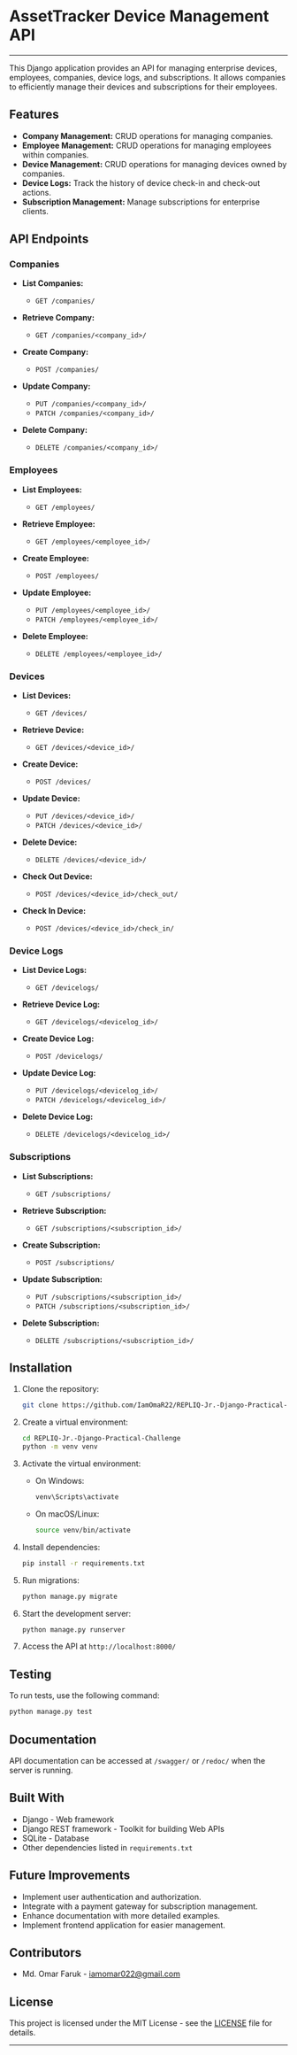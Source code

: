 # AssetTracker Device Management API
---
This Django application provides an API for managing enterprise devices, employees, companies, device logs, and subscriptions. It allows companies to efficiently manage their devices and subscriptions for their employees.

## Features

- **Company Management:** CRUD operations for managing companies.
- **Employee Management:** CRUD operations for managing employees within companies.
- **Device Management:** CRUD operations for managing devices owned by companies.
- **Device Logs:** Track the history of device check-in and check-out actions.
- **Subscription Management:** Manage subscriptions for enterprise clients.

## API Endpoints

### Companies
- **List Companies:**
  - `GET /companies/`

- **Retrieve Company:**
  - `GET /companies/<company_id>/`

- **Create Company:**
  - `POST /companies/`

- **Update Company:**
  - `PUT /companies/<company_id>/`
  - `PATCH /companies/<company_id>/`

- **Delete Company:**
  - `DELETE /companies/<company_id>/`

### Employees
- **List Employees:**
  - `GET /employees/`

- **Retrieve Employee:**
  - `GET /employees/<employee_id>/`

- **Create Employee:**
  - `POST /employees/`

- **Update Employee:**
  - `PUT /employees/<employee_id>/`
  - `PATCH /employees/<employee_id>/`

- **Delete Employee:**
  - `DELETE /employees/<employee_id>/`

### Devices
- **List Devices:**
  - `GET /devices/`

- **Retrieve Device:**
  - `GET /devices/<device_id>/`

- **Create Device:**
  - `POST /devices/`

- **Update Device:**
  - `PUT /devices/<device_id>/`
  - `PATCH /devices/<device_id>/`

- **Delete Device:**
  - `DELETE /devices/<device_id>/`

- **Check Out Device:**
  - `POST /devices/<device_id>/check_out/`

- **Check In Device:**
  - `POST /devices/<device_id>/check_in/`

### Device Logs
- **List Device Logs:**
  - `GET /devicelogs/`

- **Retrieve Device Log:**
  - `GET /devicelogs/<devicelog_id>/`

- **Create Device Log:**
  - `POST /devicelogs/`

- **Update Device Log:**
  - `PUT /devicelogs/<devicelog_id>/`
  - `PATCH /devicelogs/<devicelog_id>/`

- **Delete Device Log:**
  - `DELETE /devicelogs/<devicelog_id>/`

### Subscriptions
- **List Subscriptions:**
  - `GET /subscriptions/`

- **Retrieve Subscription:**
  - `GET /subscriptions/<subscription_id>/`

- **Create Subscription:**
  - `POST /subscriptions/`

- **Update Subscription:**
  - `PUT /subscriptions/<subscription_id>/`
  - `PATCH /subscriptions/<subscription_id>/`

- **Delete Subscription:**
  - `DELETE /subscriptions/<subscription_id>/`

## Installation

1. Clone the repository:
   ```bash
   git clone https://github.com/IamOmaR22/REPLIQ-Jr.-Django-Practical-Challenge.git
   ```

2. Create a virtual environment:
   ```bash
   cd REPLIQ-Jr.-Django-Practical-Challenge
   python -m venv venv
   ```

3. Activate the virtual environment:
   - On Windows:
     ```bash
     venv\Scripts\activate
     ```
   - On macOS/Linux:
     ```bash
     source venv/bin/activate
     ```

4. Install dependencies:
   ```bash
   pip install -r requirements.txt
   ```

5. Run migrations:
   ```bash
   python manage.py migrate
   ```

6. Start the development server:
   ```bash
   python manage.py runserver
   ```

7. Access the API at `http://localhost:8000/`

## Testing

To run tests, use the following command:
```bash
python manage.py test
```

## Documentation

API documentation can be accessed at `/swagger/` or `/redoc/` when the server is running.

## Built With

- Django - Web framework
- Django REST framework - Toolkit for building Web APIs
- SQLite - Database
- Other dependencies listed in `requirements.txt`

## Future Improvements

- Implement user authentication and authorization.
- Integrate with a payment gateway for subscription management.
- Enhance documentation with more detailed examples.
- Implement frontend application for easier management.

## Contributors

- Md. Omar Faruk - iamomar022@gmail.com

## License

This project is licensed under the MIT License - see the [LICENSE](LICENSE) file for details.

---
